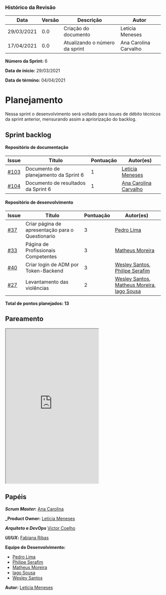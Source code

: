 ### Histórico da Revisão
| Data | Versão | Descrição | Autor |
|---|---|---|---|
| 29/03/2021| 0.0 |Criação do documento | Letícia Meneses |
| 17/04/2021| 0.0 |Atualizando o número da sprint| Ana Carolina Carvalho |


**Número da Sprint:** 6

**Data de ínicio:** 29/03/2021

**Data de término:** 04/04/2021

# **Planejamento**
Nessa sprint o desenvolvimento será voltado para issues de débito técnicos da sprint anterior, mensurando assim a apriorização do backlog.

## Sprint backlog

#### Repositório de documentação

| Issue | Título | Pontuação | Autor(es) |
|---|---|---|---|
|[#103](https://github.com/fga-eps-mds/2020.2-Violeta-Documentacao/issues/103)| Documento de planejamento da Sprint 6 | 1 | [Letícia Meneses](https://github.com/mbslet) |
|[#104](https://github.com/fga-eps-mds/2020.2-Violeta-Documentacao/issues/104)| Documento de resultados da Sprint 6 | 1 | [Ana Carolina Carvalho](https://github.com/anacarolcs) |

#### Repositório de desenvolvimento

| Issue | Título | Pontuação | Autor(es) |
|---|---|---|---|
|[#37](https://github.com/fga-eps-mds/2020.2-violeta-desenvolvimento/issues/37)| Criar página de apresentação para o Questionario | 3 | [Pedro Lima](https://github.com/pedrolimass) |
|[#33](https://github.com/fga-eps-mds/2020.2-violeta-desenvolvimento/issues/33)| Página de Profissionais Competentes | 3 | [Matheus Moreira](https://github.com/mateus-lm) |
|[#40](https://github.com/fga-eps-mds/2020.2-Violeta-Desenvolvimento/issues/40)| Criar login de ADM por Token-Backend | 3 | [Wesley Santos](https://github.com/wesleysantos00), [Philipe Serafim](https://github.com/philipeserafim) |
|[#27](https://github.com/fga-eps-mds/2020.2-violeta-desenvolvimento/issues/27)| Levantamento das violências | 2 | [Wesley Santos](https://github.com/wesleysantos00), [Matheus Moreira](https://github.com/mateus-lm), [Iago Sousa](https://github.com/iasousa) |


<b>Total de pontos planejados: 13 </b>

## Pareamento

<iframe weidth="100%" height="500" src="https://docs.google.com/spreadsheets/d/e/2PACX-1vSUvF3lwINiA2gmoZeLfAFfI-sgInnqEVf4oq7nkh3joRHfGQgwIc63ij0wCB5oJzGtZirY3eT-hLjK/pubhtml?gid=745539133&amp;single=true&amp;widget=true&amp;headers=false"></iframe>


## Papéis

**_Scrum Master_:** [Ana Carolina](https://github.com/anacarolcs)

**_Product Owner:** [Letícia Meneses](https://github.com/mbslet)

**_Arquiteto_ e _DevOps_** [Victor Coelho](https://github.com/victorhdcoelho)

**_UI/UX_:** [Fabiana Ribas](https://github.com/FabianaRibas)

**Equipe de Desenvolvimento:**

- [Pedro Lima](https://github.com/pedrolimass)
- [Philipe Serafim](https://github.com/philipeserafim)
- [Matheus Moreira](https://github.com/mateus-lm)
- [Iago Sousa](https://github.com/iasousa)
- [Wesley Santos](https://github.com/wesleysantos00)

**Autor:** [Letícia Meneses](https://github.com/mbslet)

